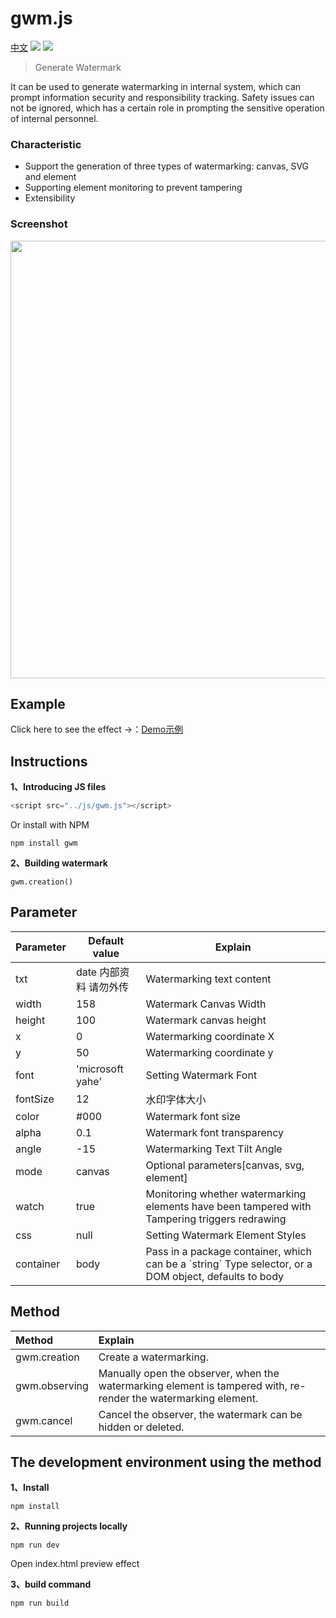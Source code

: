 # gwm.js

[中文](./README-CN.md)
[![](https://img.shields.io/npm/v/gwm.svg)](https://www.npmjs.com/package/gwm)
[![](https://img.shields.io/npm/dm/gwm.svg)](https://www.npmjs.com/package/gwm)

> Generate Watermark

It can be used to generate watermarking in internal system, which can prompt information security and responsibility tracking. Safety issues can not be ignored, which has a certain role in prompting the sensitive operation of internal personnel.

### Characteristic
+ Support the generation of three types of watermarking: canvas, SVG and element
+ Supporting element monitoring to prevent tampering
+ Extensibility

### Screenshot
<p align="center"><img src="https://raw.githubusercontent.com/loadchange/gwm/master/images/demo.png" width="700"></p>

## Example
Click here to see the effect →：[Demo示例](https://loadchange.github.io/gwm/index.html)


## Instructions
**1、Introducing JS files**
```javascript
<script src="../js/gwm.js"></script>
```
Or install with NPM
```
npm install gwm
```

**2、Building watermark**
```
gwm.creation()
```

## Parameter
<table>
    <thead>
        <tr>
            <th>Parameter</th>
            <th>Default value</th>
            <th>Explain</th>
        </tr>                           
    </thead>
    <tbody>
        <tr>
            <td>txt</td>
            <td>date 内部资料 请勿外传</td>
            <td>Watermarking text content</td>
        </tr>
        <tr>
            <td>width</td>
            <td>158</td>
            <td>Watermark Canvas Width</td>
        </tr>
        <tr>
            <td>height</td>
            <td>100</td>
            <td>Watermark canvas height</td>
        </tr>
        <tr>
            <td>x</td>
            <td>0</td>
            <td>Watermarking coordinate X</td>
        </tr>
        <tr>
            <td>y</td>
            <td>50</td>
            <td>Watermarking coordinate y</td>
        </tr>
        <tr>
            <td>font</td>
            <td>'microsoft yahe'</td>
            <td>Setting Watermark Font</td>
        </tr>
        <tr>
            <td>fontSize</td>
            <td>12</td>
            <td>水印字体大小</td>
        </tr>
        <tr>
            <td>color</td>
            <td>#000</td>
            <td>Watermark font size</td>
        </tr>
        <tr>
            <td>alpha</td>
            <td>0.1</td>
            <td>Watermark font transparency</td>
        </tr>
        <tr>
            <td>angle</td>
            <td>-15</td>
            <td>Watermarking Text Tilt Angle</td>
        </tr>
        <tr>
            <td>mode</td>
            <td>canvas</td>
            <td>Optional parameters[canvas, svg, element]</td>
        </tr>
        <tr>
            <td>watch</td>
            <td>true</td>
            <td>Monitoring whether watermarking elements have been tampered with<br>Tampering triggers redrawing</td>
        </tr>
        <tr>
            <td>css</td>
            <td>null</td>
            <td>Setting Watermark Element Styles</td>
        </tr>
        <tr>
            <td>container</td>
            <td>body</td>
            <td>Pass in a package container, which can be a `string` Type selector, or a DOM object, defaults to body</td>
        </tr>
    </tbody>
</table>


## Method
| Method            | Explain  |
| :--------       | :----  |
| gwm.creation | Create a watermarking. |
| gwm.observing | Manually open the observer, when the watermarking element is tampered with, re-render the watermarking element. |
| gwm.cancel | Cancel the observer, the watermark can be hidden or deleted. |


## The development environment using the method
**1、Install**
```
npm install
```

**2、Running projects locally**
```
npm run dev
```
Open index.html preview effect

**3、build command**
```
npm run build
```
